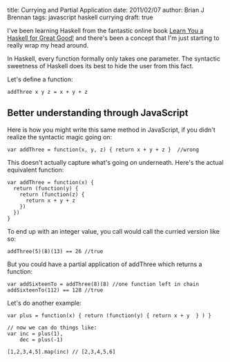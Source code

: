 title: Currying and Partial Application
date: 2011/02/07
author: Brian J Brennan
tags: javascript haskell currying
draft: true

I've been learning Haskell from the fantastic online book [Learn You a Haskell for Great Good!](http://learnyouahaskell.com/) and there's been a concept that I'm just starting to really wrap my head around.

In Haskell, every function formally only takes one parameter. The syntactic sweetness of Haskell does its best to hide the user from this fact.

Let's define a function:
    
    addThree x y z = x + y + z

<!--
The syntax is designed to coax you into believing that this function takes three arguments. If you checkout the type declaration of the function, there's a hint there:

    addThree :: (Num a) => a -> a -> a -> a 

The book probably does a better job of explaining this than I could, but I'll give it a shot. The `(Num a) =>` part is saying “Any `a` that follows is of the type `Num`”. This part is technically irrelevant, for what I'm explaining, but it's good to know why it's there.

After that there comes a chain of `a -> a`, which is actually Haskell sugar. It should really read

    addThree :: (Num a) => a -> (a -> ( a -> a) )

-->
## Better understanding through JavaScript

Here is how you might write this same method in JavaScript, if you didn't realize the syntactic magic going on:
    
    var addThree = function(x, y, z) { return x + y + z }  //wrong

This doesn't actually capture what's going on underneath. Here's the actual equivalent function:

    var addThree = function(x) {
      return (function(y) {
        return (function(z) {
          return x + y + z 
        })
      })
    }

To end up with an integer value, you call would call the curried version like so:

    addThree(5)(8)(13) == 26 //true

But you could have a partial application of addThree which returns a function:

    var addSixteenTo = addThree(8)(8) //one function left in chain
    addSixteenTo(112) == 128 //true

Let's do another example:

    var plus = function(x) { return (function(y) { return x + y  } ) }
    
    // now we can do things like:
    var inc = plus(1),
        dec = plus(-1)
    
    [1,2,3,4,5].map(inc) // [2,3,4,5,6]




    
